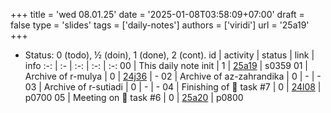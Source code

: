 +++
title = 'wed 08.01.25'
date = '2025-01-08T03:58:09+07:00'
draft = false
type = 'slides'
tags = ['daily-notes']
authors = ['viridi']
url = '25a19'
+++
<!--more-->

+ Status: 0 (todo), &half; (doin), 1 (done), 2 (cont).
id | activity | status | link | info
:-: | :- | :-: | :-: | :-:
00 | This daily note init      | 1 | [25a19](/rusn/25a19) | s0359
01 | Archive of r-mulya        | 0 | [24j36](/rusn/24j36) | -
02 | Archive of az-zahrandika  | 0 | - | -
03 | Archive of r-sutiadi      | 0 | - | -
04 | Finishing of 🦙 task #7   | 0 | [24l08](/rusn/24l08) | p0700
05 | Meeting on 🦙 task #6     | 0 | [25a20](/rusn/25a20) | p0800
